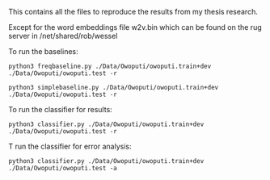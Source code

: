 This contains all the files to reproduce the results from my thesis research. 

Except for the word embeddings file w2v.bin which can be found on the rug server in /net/shared/rob/wessel 


To run the baselines:
```
python3 freqbaseline.py ./Data/Owoputi/owoputi.train+dev ./Data/Owoputi/owoputi.test -r

python3 simplebaseline.py ./Data/Owoputi/owoputi.train+dev ./Data/Owoputi/owoputi.test -r 
```
To run the classifier for results:
```
python3 classifier.py ./Data/Owoputi/owoputi.train+dev ./Data/Owoputi/owoputi.test -r
```

T run the classifier for error analysis:
```
python3 classifier.py ./Data/Owoputi/owoputi.train+dev ./Data/Owoputi/owoputi.test -a 
```

